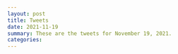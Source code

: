 ```yaml
---
layout: post
title: Tweets
date: 2021-11-19
summary: These are the tweets for November 19, 2021.
categories:
---
```


